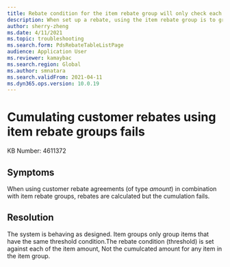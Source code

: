 ```yaml
---
title: Rebate condition for the item rebate group will only check each item's eligibility not the cumulative eligibility
description: When set up a rebate, using the item rebate group is to group all the items that the rebate condition needs to check for the eligibility. But the rebate condition is set against each of the item amount, NOT the cumulated amount for any items in the item group. 
author: sherry-zheng
ms.date: 4/11/2021
ms.topic: troubleshooting
ms.search.form: PdsRebateTableListPage
audience: Application User
ms.reviewer: kamaybac
ms.search.region: Global
ms.author: smnatara
ms.search.validFrom: 2021-04-11
ms.dyn365.ops.version: 10.0.19
---
```


# Cumulating customer rebates using item rebate groups fails

KB Number: 4611372

## Symptoms

When using customer rebate agreements (of type *amount*) in combination with item rebate groups, rebates are calculated but the cumulation fails.

## Resolution
<!-- KFM: It isn't clear how this description relates to the issue, which doesn't mention "threshold condition". More information is needed. -->
The system is behaving as designed. Item groups only group items that have the same threshold condition.The rebate condition (threshold) is set against each of the item amount, Not the cumulcated amount for any item in the item group. 
